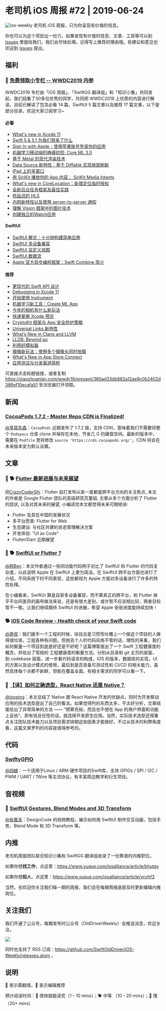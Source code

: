 # 老司机 iOS 周报 #72 | 2019-06-24

![ios-weekly](https://github.com/SwiftOldDriver/iOS-Weekly/blob/master/assets/ios-weekly.png?raw=true)
老司机 iOS 周报，只为你呈现有价值的信息。

你也可以为这个项目出一份力，如果发现有价值的信息、文章、工具等可以到 [Issues](https://github.com/SwiftOldDriver/iOS-Weekly/issues) 里提给我们，我们会尽快处理。记得写上推荐的理由哦。有建议和意见也欢迎到 [Issues](https://github.com/SwiftOldDriver/iOS-Weekly/issues) 提出。

## 福利

### 🌟 [免费领取小专栏 -- WWDC2019 内参](https://xiaozhuanlan.com/wwdc19/present/380ad33db882a12ae9c0b2402d386ef10ecafa51)

WWDC2019 专栏由「iOS 周报」、「SwiftGG 翻译组」和「知识小集」共同发起，我们招集了30多位优秀的同学，共同把 WWDC2019 上优质的内容进行解读。目前已解读了包含必看 14 篇，SwiftUI 5 篇文章以及推荐 17 篇文章，以下是部分目录，欢迎大家订阅学习~

#### 必看

* [What's new in Xcode 11](https://xiaozhuanlan.com/topic/3719648250)
* [Swift 5 & 5.1 为我们带来了什么](https://xiaozhuanlan.com/topic/1390785624)
* [Sign In with Apple - 使用苹果账号登录你的应用](https://xiaozhuanlan.com/topic/8675913204)
* [机器学习移动端的峥嵘初现: Core ML 3.0](https://xiaozhuanlan.com/topic/7650813942)
* [基于 Metal 的现代渲染技术](https://xiaozhuanlan.com/topic/6927418053)
* [Data Source 新特性：基于 Diffable 实现局部刷新](https://xiaozhuanlan.com/topic/9158203647)
* [iPad 上的多窗口](https://xiaozhuanlan.com/topic/0342159876)
* [用 SiriKit 播放你的 App 内容： SiriKit Media Intents](https://xiaozhuanlan.com/topic/0135497268)
* [What's new in CoreLocation：新增定位临时授权](https://xiaozhuanlan.com/topic/4209567831)
* [全新后台任务框架及最佳实践](https://xiaozhuanlan.com/topic/1806594273)
* [低延迟的 HLS](https://xiaozhuanlan.com/topic/1480297563)
* [内购新特性以及使用 server-to-server 通知](https://xiaozhuanlan.com/topic/0673452981)
* [理解 Vision 框架中的图片技术](https://xiaozhuanlan.com/topic/5821039746)
* [创建独立的Watch应用](https://xiaozhuanlan.com/topic/9460127538)

#### SwiftUI

* [SwiftUI 概览：十分钟构建简单应用](https://xiaozhuanlan.com/topic/9604582713)
* [SwiftUI 多设备兼容](https://xiaozhuanlan.com/topic/1074925368)
* [SwiftUI 自定义视图](https://xiaozhuanlan.com/topic/9586134027)
* [SwiftUI 数据流](https://xiaozhuanlan.com/topic/0528764139)
* [Apple 官方异步编程框架：Swift Combine 简介](https://xiaozhuanlan.com/topic/9683417052)

#### 推荐

* [更现代的 Swift API 设计](https://xiaozhuanlan.com/topic/5203689741)
* [Debugging in Xcode 11](https://xiaozhuanlan.com/topic/1896573024)
* [开始使用 Instrument](https://xiaozhuanlan.com/topic/3869705241)
* [机器学习新工具：Create ML App](https://xiaozhuanlan.com/topic/1960485732)
* [今年的相机有什么新玩法](https://xiaozhuanlan.com/topic/1583627049)
* [快速掌握 Xcode 预览](https://xiaozhuanlan.com/topic/6850724193)
* [CryptoKit 框架与 App 安全防护策略](https://xiaozhuanlan.com/topic/6701982534)
* [Universal Links 新特性](https://xiaozhuanlan.com/topic/3019548672)
* [What’s New in Clang and LLVM](https://xiaozhuanlan.com/topic/5869372401)
* [LLDB: Beyond po](https://xiaozhuanlan.com/topic/5438071296)
* [利用好模拟器](https://xiaozhuanlan.com/topic/0698472351)
* [摄像新玩法：使用多个摄像头同时拍摄](https://xiaozhuanlan.com/topic/6809542731)
* [What's New in App Store Connect](https://xiaozhuanlan.com/topic/8526907431)
* [应用测试与分发渠道简析](https://xiaozhuanlan.com/topic/2076153984)

可直接点击标题链接，或者复制 <https://xiaozhuanlan.com/wwdc19/present/380ad33db882a12ae9c0b2402d386ef10ecafa51> 至浏览器打开领取。

## 新闻

### [CocoaPods 1.7.2 - Master Repo CDN is Finalized!](http://blog.cocoapods.org/CocoaPods-1.7.2/)

[@享耳先森](https://github.com/iblacksun)：`CocoaPods` 近期发布了 1.7.2 版，支持 CDN，意味着我们不需要将整个 `Podspecs` 仓库 clone 并保存在本地，节省几 G 的硬盘空间。最新的版本中，需要在 `Podfile` 里将修改 `source 'https://cdn.cocoapods.org/'`，CDN 将会在未来版本变为默认设置。

## 文章

### 🌟 🐕 [Flutter 最新进展与未来展望](https://mp.weixin.qq.com/s/dC2C1jpDrQSsip6wjiejBw)

[@CrazyCoderShi](https://github.com/CrazyCoderShi)：Flutter 自打发布以来一直都是跨平台方向的关注焦点, 本文的作者是 Google Flutter 团队的高级研究员董韬, 文章从多个方面分析了 Flutter 的现状, 以及对其未来的展望, 小编读完本文都觉得未来可期呢😄:

* Flutter 及其在中国的发展状况
* 多平台愿景: Flutter for Web
* 生态建设: 与社区共建的状态管理解决方案
* 开发体验: "UI as Code"
* Flutter/Dart 近期展望

### 🌟 🐕 [SwiftUI or Flutter ?](https://juejin.im/post/5d05b45bf265da1bcc193ff4)

[@邦Ben](https://weibo.com/linwenbang)：本文作者通过一些同功能代码例子对比了 SwiftUI 和 Flutter 的代码复杂度，以此说明 Apple 在 SwiftUI 上更为简洁。在 SwiftUI 跨平台方面也进行了介绍，不同系统下的不同表现，这些都视为 Apple 方面对多设备进行了许多的特性处理。

在小编看来，SwiftUI 算是自家多设备兼容，而不算真正的跨平台，和 Flutter 抹平平台间差异的画布做法来说，还是有很大差别，或许暂不应该相比较，两者目标暂不一致。让我们继续期待 SwiftUI 的进展，希望 Apple 爸爸进度能持续加快！

### 🐕 [iOS Code Review - Health check of your Swift code](https://benoitpasquier.com/code-review-health-check-of-swift-code/)

[@莲叔](https://weibo.com/aaaron7)：我们接手一个工程的时候，往往总是习惯性吐槽上一个做这个项目的人做得很垃圾，工程各种有问题。但抛去个人的代码风格不管的话，理性的来看，我们如何衡量一个项目到底是好还是不好呢？这篇博客提出了一个 Swift 工程健康度的概念，并给出了常规的 工程健康度的衡量方法。分别从目录和 git 主页的层面，到 codebase 层面，进一步看代码语言的构成，iOS 的版本，数据库的实现，UI 的方案以及设计模式的使用，最后到是否具备可测试性和 CI/CD 的相关能力，虽然具体每个点都不新鲜，但胜在覆盖全面。有相关需求的同学可以看一下。

### 🐎 [【译】如何正确选型，React Native 还是 Native？](https://mp.weixin.qq.com/s/J-6EKH4fOroPS8RMsC9CJg)

[@looping](https://github.com/looping)：本文总结了 Native 跟 React Native 开发的优缺点，同时为开发移动应用的技术选型提出了自己的看法。如果觉得列的东西太多，不太好分析，文章结尾给出了非常简单的方法 —— “预算充裕，而且也不想在 App 的用户界面和功能上妥协”，即有钱且任性的话，就选择开发原生应用。当然，实际技术选型还得重点关注团队技术能力以及项目需求排期这些因素才能做好。不过从技术的利弊角度看，这篇文章罗列的内容是值得参考的。

## 代码

### [SwiftyGPIO](https://github.com/uraimo/SwiftyGPIO)

[@四娘](https://kemchenj.github.io)：一个适用于Linux / ARM 硬件项目的Swift库，支持 GPIOs / SPI / I2C / PWM / UART / 1Wire 等主流协议，有丰富周边教学和衍生项目。

## 音视频

### 🚧 [SwiftUI Gestures, Blend Modes and 3D Transform](https://m.youtube.com/watch?v=js1qFgJS67Q)

[@张嘉夫](https://github.com/josephchang10)：DesignCode 的视频教程，展示如何用 SwiftUI 制作交互动画，包括手势、Blend Mode 和 3D Transform 等。

## 内推

老司机周报团队联合知识小集和 SwiftGG 翻译组收录了一份靠谱的内推职位。

如果你想**找工作**，点这里：<https://www.yuque.com/iosalliance/article/bhutav>

如果你想**招人**，点这里：<https://www.yuque.com/iosalliance/article/ycyhf3>

当然，也欢迎你关注我们每一期的周报，我们会在每期周报底部及时更新编辑内推岗位。

## 关注我们

我们开通了公众号，每期发布时公众号（OldDriverWeekly）会推送消息，欢迎关注。

![](https://github.com/SwiftOldDriver/iOS-Weekly/blob/master/assets/qrcode_for_wechat.jpg?raw=true)

同时也支持了 RSS 订阅：<https://github.com/SwiftOldDriver/iOS-Weekly/releases.atom> 。

## 说明

🚧 表示需翻墙，🌟 表示编辑推荐

预计阅读时间：🐎 很快就能读完（1 - 10 mins）；🐕 中等 （10 - 20 mins）；🐢 慢（20+ mins）

